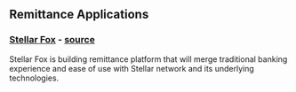 ## Remittance Applications

### [Stellar Fox](https://stellarfox.net) - [source](https://github.com/stellar-fox)
Stellar Fox is building remittance platform that will merge
traditional banking experience and ease of use with Stellar
network and its underlying technologies.  
&nbsp;
